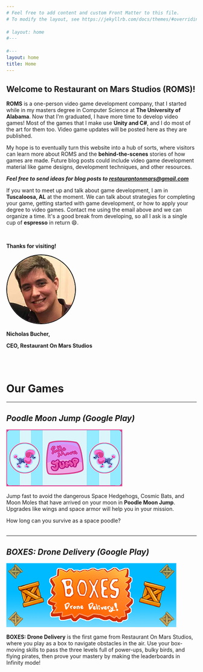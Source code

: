 ```yaml
---
# Feel free to add content and custom Front Matter to this file.
# To modify the layout, see https://jekyllrb.com/docs/themes/#overriding-theme-defaults

# layout: home
#---

#---
layout: home
title: Home
---
```












## Welcome to <!-- the website of --> Restaurant on Mars Studios (ROMS)!

**ROMS** is a one-person video game development company, that I started while in my masters degree in Computer Science at **The University of Alabama**. Now that I'm graduated, I have more time to develop video games! Most of the games that I make use **Unity and C#**, and I do most of the art for them too. Video game updates will be posted here as they are published.


My hope is to eventually turn this website into a hub of sorts, where visitors can learn more about ROMS and the **behind-the-scenes** stories of how games are made. Future blog posts could include video game development material like game designs, development techniques, and other resources. 


***Feel free to send ideas for blog posts to [restaurantonmars@gmail.com](restaurantonmars@gmail.com)***

<!-- ### Social Media

New blog posts will be announced through social media:

* [Facebook](https://www.facebook.com/ROMStudios) 
* [Twitter](https://twitter.com/rom_studios?lang=en) 
* [LinkedIn](https://www.linkedin.com/company/restaurant-on-mars-studios/) 
* [Instagram](https://www.instagram.com/restaurantonmarsstudios/) 
-->



If you want to meet up and talk about game development, I am in **Tuscaloosa, AL** at the moment. We can talk about strategies for completing your game, getting started with game development, or how to apply your degree to video games. Contact me using the email above and we can organize a time. It's a good break from developing, so all I ask is a single cup of **espresso** in return 😄.

<br>

**Thanks for visiting!**  

<img src="/site-assets/profile.jpg" style="
    border-radius: 200px;
    padding: 0px;
    border: 2px solid black;" alt="profile">

**Nicholas Bucher,**   

**CEO, Restaurant On Mars Studios**





<br>
<br>

# Our Games

<hr>

## _Poodle Moon Jump (Google Play)_   
<!-- <a href="https://play.google.com/store/apps/details?id=com.RestaurantOnMarsStudios.BOXESDroneDelivery&hl=en_US_" >
    <img src="\custom-theme-images/BoxesLogo-long.png" style="margin-bottom:10px;"/>
</a>   -->

[![Poodle Moon Jump](\site-assets/feature-graphic-(small-for-email).png)](https://play.google.com/store/apps/details?id=com.RestaurantOnMarsStudios.PoodleMioonJump)  

Jump fast to avoid the dangerous Space Hedgehogs, Cosmic Bats, and Moon Moles that have arrived on your moon in **Poodle Moon Jump**. Upgrades like wings and space armor will help you in your mission.   


How long can you survive as a space poodle?   
<br>

--- 

## _BOXES: Drone Delivery (Google Play)_   
<!-- <a href="https://play.google.com/store/apps/details?id=com.RestaurantOnMarsStudios.BOXESDroneDelivery&hl=en_US_" >
    <img src="\custom-theme-images/BoxesLogo-long.png" style="margin-bottom:10px;"/>
</a>   -->

[![BOXES: Drone Delivery](\site-assets/BoxesLogo-long.png)](https://play.google.com/store/apps/details?id=com.RestaurantOnMarsStudios.BOXESDroneDelivery&hl=en_US_)  


**BOXES: Drone Delivery** is the first game from Restaurant On Mars Studios, where you play as a box to navigate obstacles in the air. Use your box-moving skills to pass the three levels full of power-ups, bulky birds, and flying pirates, then prove your mastery by making the leaderboards in Infinity mode!
